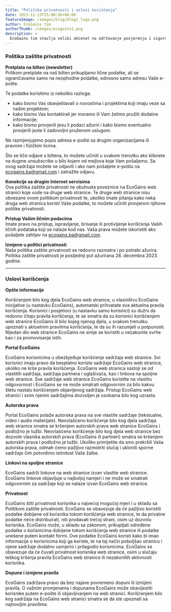 ```yaml
---
title: "Politika privatnosti i uslovi korišćenja"
date: 2023-12-23T15:00:56+06:00
featureImage: /images/blog/blog1_logo.png
author: EcoGains tim
authorThumb: /images/ecogains1.png
description: >
  EcoGains tim stavlja veliki akcenat na održavanje povjerenja i sigurnosti naših korisnika i posjetilaca. U nastavku možete pročitati našu politiku privatnosti i uslove korišćenja.
---
```


### Politika zaštite privatnosti

**Pretplata na bilten (newsletter)**  
Prilikom pretplate na naš bilten prikupljamo lične podatke, ali se ograničavamo samo na neophodne podatke, odnosno samo adresu Vaše e-pošte.  

Te podatke koristimo iz nekoliko razloga:   
*  kako bismo Vas obavještavali o novostima i projektima koji imaju veze sa našim projektom;   
*  kako bismo Vas kontaktirali jer moramo ili Vam želimo pružiti dodatne informacije;   
*  kako bismo provjerili jesu li podaci ažurni i kako bismo eventualno provjerili jeste li zadovoljni pruženom uslugom.  
    
Ne razmjenjujemo popis adresa e-pošte sa drugim organizacijama ili pravnim i fizičkim licima.  

Što se tiče odjave s biltena, to možete učiniti u svakom trenutku ako kliknete na dugme _unsubscribe_ u bilo kojem od mejlova koje Vam pošaljemo. Sa ovog sadržaja možete se odjaviti i ako nam pošaljete e-poštu na ecogains.ba@gmail.com i zatražite odjavu.  

**Konekcije sa drugim Internet servisima**  
Ova politika zaštite privatnosti ne obuhvata poveznice na EcoGains web stranici koje vode na druge web stranice. Te druge web stranice nisu obvezane ovom politikom privatnosti te, ukoliko imate pitanja kako neka druga web stranica koristi Vaše podatke, to možete učiniti provjerom njihove politike privatnosti.  

**Pristup Vašim ličnim podacima**  
Imate pravo na pristup, ispravljanje, brisanje ili protivljenje korišćenja Vaših ličnih podataka koji se nalaze kod nas. Vaša prava možete iskoristiti ako pošaljete zahtjev na ecogains.ba@gmail.com.  

**Izmjene u politici privatnosti**  
Naša politika zaštite privatnosti se redovno razmatra i po potrebi ažurira. Politika zaštite privatnosti je posljednji put ažurirana 28. decembra 2023. godine.  

---

### Uslovi korišćenja

**Opšte informacije**

Korišćenjem bilo kog djela EcoGains web stranice, u vlasništvu EcoGains inicijative (u nastavku EcoGains), automatski prihvatate sva aktuelna pravila korišćenja. Korisnici i posjetioci (u nastavku samo korisnici) su dužni da redovno čitaju pravila korišćenja, te se smatra da su korisnici korišćenjem web stranice EcoGains ili bilo kojeg njenog djela, u svakom trenutku upoznati s aktuelnim pravilima korišćenja, te da su ih razumjeli u potpunosti. Nijedan dio web stranice EcoGains ne smije se koristiti u nezakonite svrhe kao i za promovisanje istih.

**Portal EcoGains**

EcoGains korisnicima u obezbjeđuje korišćenje sadržaja web stranice. Svi korisnici imaju pravo da besplatno koriste sadržaje EcoGains web stranice, ukoliko ne krše pravila korišćenja. EcoGains web stranica sastoji se od vlastitih sadržaja, sadržaja partnera i oglašivača, kao i linkova na spoljne web stranice. Sve sadržaje web stranice EcoGains koristite na vlastitu odgovornost i EcoGains se ne može smatrati odgovornim za bilo kakvu štetu nastalu korišćenjem objavljenog sadržaja. Pristup EcoGains web stranici i svim njenim sadržajima dozvoljen je osobama bilo kog uzrasta.

**Autorska prava**

Portal EcoGains polaže autorska prava na sve vlastite sadržaje (tekstualne, video i audio materijale). Neovlašćeno korišćenje bilo kog djela sadržaja web stranice smatra se kršenjem autorskih prava web stranice EcoGains i podložno je tužbi. Neovlašćeno korišćenje bilo kog djela web stranice bez dozvole vlasnika autorskih prava (EcoGains ili partneri) smatra se kršenjem autorskih prava i podložno je tužbi. Ukoliko primijetite da smo prekršili Vaša autorska prava, odmah ćemo pažljivo razmotriti slučaj i ukloniti sporne sadržaje čim potvrdimo istinitost Vaše žalbe.

**Linkovi na spoljne stranice**

EcoGains sadrži linkove na web stranice izvan vlastite web stranice. EcoGains linkove objavljuje u najboljoj namjeri i ne može se smatrati odgovornim za sadržaje koji se nalaze izvan EcoGains web stranice.

**Privatnost**

EcoGains štiti privatnost korisnika u najvećoj mogućoj mjeri i u skladu sa Politikom zaštite privatnosti. EcoGains se obavezuje da će pažljivo koristiti podatke dobijene od korisnika tokom korišćenja web stranice, te da privatne podatke neće distribuirati, niti prodavati trećoj strani, osim uz dozvolu korisnika. EcoGains može, u skladu sa zakonom, prikupljati određene podatke o korisnicima dobijene tokom korišćenja web stranice ili podatke unešene putem kontakt formi. Ove podatke EcoGains koristi kako bi imao informacije o korisnicima koji ga koriste, te na taj način poboljšao stranicu i njene sadržaje dodatno usmjerio i prilagodio korisnicima. EcoGains se obavezuje da će čuvati privatnost korisnika web stranice, osim u slučaju teškog kršenja pravila EcoGains web stranice ili nezakonitih aktivnosti korisnika.

**Dopune i izmjene pravila**

EcoGains zadržava pravo da bez najave povremeno dopuni ili izmijeni pravila. O važnim promjenama i dopunama EcoGains može obavijestiti korisnike putem e-pošte ili objavljivanjem na web stranici. Korišćenjem bilo kog sadržaja na EcoGains web stranici smatra se da ste upoznati sa najnovijim pravilima.
